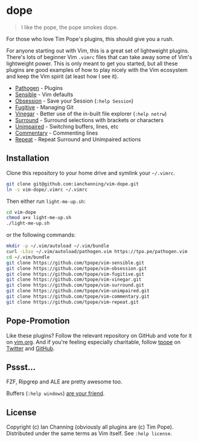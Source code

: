 # dope

> I like the pope, the pope smokes dope.

For those who love Tim Pope's plugins, this should give you a rush. 

For anyone starting out with Vim, this is a great set of lightweight plugins. There's lots of beginner Vim `.vimrc` files that can take away some of Vim's lightweight power. This is only meant to get you started, but all these plugins are good examples of how to play nicely with the Vim ecosystem and keep the Vim spirit (at least how I see it).

* [Pathogen][1] - Plugins
* [Sensible][2] - Vim defaults
* [Obsession][3] - Save your Session (`:help Session`)
* [Fugitive][4] - Managing Git
* [Vinegar][5] - Better use of the in-built file explorer (`:help netrw`)
* [Surround][6] - Surround selections with brackets or characters
* [Unimpaired][7] - Switching buffers, lines, etc
* [Commentary][8] - Commenting lines
* [Repeat][9] - Repeat Surround and Unimpaired actions

## Installation

Clone this repository to your home drive and symlink your `~/.vimrc`. 

```sh
git clone git@github.com:ianchanning/vim-dope.git
ln -s vim-dope/.vimrc ~/.vimrc
```

Then either run `light-me-up.sh`: 

```sh
cd vim-dope
chmod a+x light-me-up.sh
./light-me-up.sh
```

or the following commands:

```sh
mkdir -p ~/.vim/autoload ~/.vim/bundle
curl -LSso ~/.vim/autoload/pathogen.vim https://tpo.pe/pathogen.vim
cd ~/.vim/bundle
git clone https://github.com/tpope/vim-sensible.git
git clone https://github.com/tpope/vim-obsession.git
git clone https://github.com/tpope/vim-fugitive.git
git clone https://github.com/tpope/vim-vinegar.git
git clone https://github.com/tpope/vim-surround.git
git clone https://github.com/tpope/vim-unimpaired.git
git clone https://github.com/tpope/vim-commentary.git
git clone https://github.com/tpope/vim-repeat.git
```

## Pope-Promotion

Like these plugins? Follow the relevant repository on GitHub and vote for it on [vim.org][10]. And if you're feeling especially charitable, follow [tpope][11] on [Twitter][12] and [GitHub][13].

## Pssst...

FZF, Ripgrep and ALE are pretty awesome too.

Buffers (`:help windows`) [are your friend][14].

## License

Copyright (c) Ian Channing (obviously all plugins are (c) Tim Pope). Distributed under the same terms as Vim itself. See `:help license`.

[1]: https://github.com/tpope/vim-pathogen
[2]: https://github.com/tpope/vim-sensible
[3]: https://github.com/tpope/vim-obsession
[4]: https://github.com/tpope/vim-fugitive
[5]: https://github.com/tpope/vim-vinegar
[6]: https://github.com/tpope/vim-surround
[7]: https://github.com/tpope/vim-unimpaired
[8]: https://github.com/tpope/vim-commentary
[9]: https://github.com/tpope/vim-repeat
[10]: http://www.vim.org
[11]: http://tpo.pe
[12]: https://twitter.com/tpope
[13]: https://github.com/tpope
[14]: https://stackoverflow.com/a/43125465/327074
